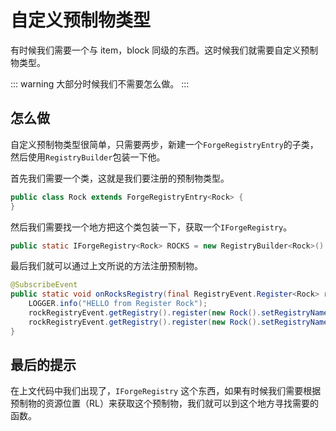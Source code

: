# 自定义预制物类型

有时候我们需要一个与 item，block 同级的东西。这时候我们就需要自定义预制物类型。

::: warning
大部分时候我们不需要怎么做。
:::


## 怎么做

自定义预制物类型很简单，只需要两步，新建一个`ForgeRegistryEntry`的子类，然后使用`RegistryBuilder`包装一下他。

首先我们需要一个类，这就是我们要注册的预制物类型。

```JAVA
public class Rock extends ForgeRegistryEntry<Rock> {
}
```

然后我们需要找一个地方把这个类包装一下，获取一个`IForgeRegistry`。

```JAVA
public static IForgeRegistry<Rock> ROCKS = new RegistryBuilder<Rock>().setType(Rock.class).setName(new ResourceLocation("examplemod", "rock")).allowModification().create();
```

最后我们就可以通过上文所说的方法注册预制物。

```JAVA
@SubscribeEvent
public static void onRocksRegistry(final RegistryEvent.Register<Rock> rockRegistryEvent) {
    LOGGER.info("HELLO from Register Rock");
    rockRegistryEvent.getRegistry().register(new Rock().setRegistryName("big"));
    rockRegistryEvent.getRegistry().register(new Rock().setRegistryName("small"));
}
```

## 最后的提示

在上文代码中我们出现了，`IForgeRegistry` 这个东西，如果有时候我们需要根据预制物的资源位置（RL）来获取这个预制物，我们就可以到这个地方寻找需要的函数。